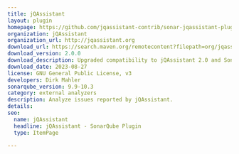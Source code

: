 ```yaml
---
title: jQAssistant
layout: plugin
homepage: https://github.com/jqassistant-contrib/sonar-jqassistant-plugin
organization: jQAssistant
organization_url: http://jqassistant.org
download_url: https://search.maven.org/remotecontent?filepath=org/jqassistant/tooling/sonarqube/sonar-jqassistant-plugin/2.0.0/sonar-jqassistant-plugin-2.0.0.jar
download_version: 2.0.0
download_description: Upgraded compatibility to jQAssistant 2.0 and SonarQube 9.9 (LTS)
download_date: 2023-08-27
license: GNU General Public License, v3
developers: Dirk Mahler
sonarqube_version: 9.9-10.3
category: external analyzers
description: Analyze issues reported by jQAssistant.
details: 
seo:
  name: jQAssistant
  headline: jQAssistant - SonarQube Plugin
  type: ItemPage

---
```

